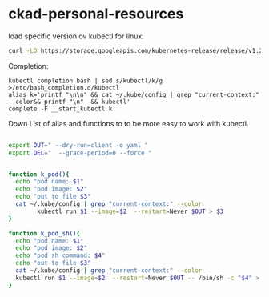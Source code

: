 # ckad-personal-resources
load specific version ov kubectl for linux:

```bash
curl -LO https://storage.googleapis.com/kubernetes-release/release/v1.21.1/bin/linux/amd64/kubectl  && chmod +x kubectl && mv kubectl /usr/bin 
```


Completion:

```
kubectl completion bash | sed s/kubectl/k/g >/etc/bash_completion.d/kubectl
alias k='printf "\n\n" && cat ~/.kube/config | grep "current-context:" --color&& printf "\n"  && kubectl'
complete -F __start_kubectl k
```

Down
List of alias and functions to to be more easy to work with kubectl.

```bash

export OUT=" --dry-run=client -o yaml "
export DEL="  --grace-period=0 --force "


function k_pod(){ 
  echo "pod name: $1"
  echo "pod image: $2"
  echo "out to file $3"
  cat ~/.kube/config | grep "current-context:" --color
        kubectl run $1 --image=$2  --restart=Never $OUT > $3
}

function k_pod_sh(){
  echo "pod name: $1"
  echo "pod image: $2"
  echo "pod sh command: $4"
  echo "out to file $3"
  cat ~/.kube/config | grep "current-context:" --color
  kubectl run $1 --image=$2  --restart=Never $OUT -- /bin/sh -c "$4" > $3
}

```
